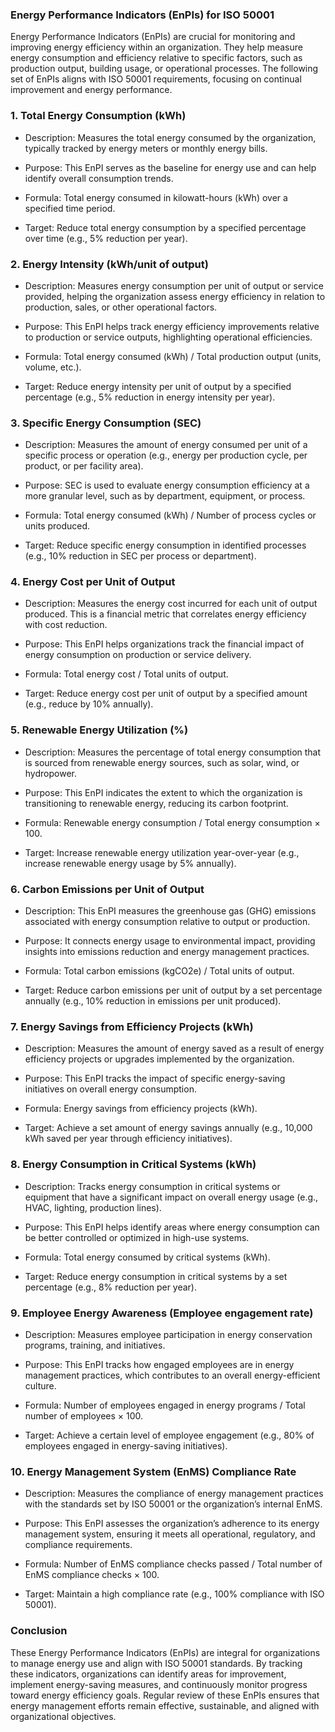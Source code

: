 ### Energy Performance Indicators (EnPIs) for ISO 50001

Energy Performance Indicators (EnPIs) are crucial for monitoring and improving energy efficiency within an organization. They help measure energy consumption and efficiency relative to specific factors, such as production output, building usage, or operational processes. The following set of EnPIs aligns with ISO 50001 requirements, focusing on continual improvement and energy performance.

<!-- Unsupported block type: divider -->

### 1. Total Energy Consumption (kWh)

- Description: Measures the total energy consumed by the organization, typically tracked by energy meters or monthly energy bills.

- Purpose: This EnPI serves as the baseline for energy use and can help identify overall consumption trends.

- Formula: Total energy consumed in kilowatt-hours (kWh) over a specified time period.

- Target: Reduce total energy consumption by a specified percentage over time (e.g., 5% reduction per year).

<!-- Unsupported block type: divider -->

### 2. Energy Intensity (kWh/unit of output)

- Description: Measures energy consumption per unit of output or service provided, helping the organization assess energy efficiency in relation to production, sales, or other operational factors.

- Purpose: This EnPI helps track energy efficiency improvements relative to production or service outputs, highlighting operational efficiencies.

- Formula: Total energy consumed (kWh) / Total production output (units, volume, etc.).

- Target: Reduce energy intensity per unit of output by a specified percentage (e.g., 5% reduction in energy intensity per year).

<!-- Unsupported block type: divider -->

### 3. Specific Energy Consumption (SEC)

- Description: Measures the amount of energy consumed per unit of a specific process or operation (e.g., energy per production cycle, per product, or per facility area).

- Purpose: SEC is used to evaluate energy consumption efficiency at a more granular level, such as by department, equipment, or process.

- Formula: Total energy consumed (kWh) / Number of process cycles or units produced.

- Target: Reduce specific energy consumption in identified processes (e.g., 10% reduction in SEC per process or department).

<!-- Unsupported block type: divider -->

### 4. Energy Cost per Unit of Output

- Description: Measures the energy cost incurred for each unit of output produced. This is a financial metric that correlates energy efficiency with cost reduction.

- Purpose: This EnPI helps organizations track the financial impact of energy consumption on production or service delivery.

- Formula: Total energy cost / Total units of output.

- Target: Reduce energy cost per unit of output by a specified amount (e.g., reduce by 10% annually).

<!-- Unsupported block type: divider -->

### 5. Renewable Energy Utilization (%)

- Description: Measures the percentage of total energy consumption that is sourced from renewable energy sources, such as solar, wind, or hydropower.

- Purpose: This EnPI indicates the extent to which the organization is transitioning to renewable energy, reducing its carbon footprint.

- Formula: Renewable energy consumption / Total energy consumption × 100.

- Target: Increase renewable energy utilization year-over-year (e.g., increase renewable energy usage by 5% annually).

<!-- Unsupported block type: divider -->

### 6. Carbon Emissions per Unit of Output

- Description: This EnPI measures the greenhouse gas (GHG) emissions associated with energy consumption relative to output or production.

- Purpose: It connects energy usage to environmental impact, providing insights into emissions reduction and energy management practices.

- Formula: Total carbon emissions (kgCO2e) / Total units of output.

- Target: Reduce carbon emissions per unit of output by a set percentage annually (e.g., 10% reduction in emissions per unit produced).

<!-- Unsupported block type: divider -->

### 7. Energy Savings from Efficiency Projects (kWh)

- Description: Measures the amount of energy saved as a result of energy efficiency projects or upgrades implemented by the organization.

- Purpose: This EnPI tracks the impact of specific energy-saving initiatives on overall energy consumption.

- Formula: Energy savings from efficiency projects (kWh).

- Target: Achieve a set amount of energy savings annually (e.g., 10,000 kWh saved per year through efficiency initiatives).

<!-- Unsupported block type: divider -->

### 8. Energy Consumption in Critical Systems (kWh)

- Description: Tracks energy consumption in critical systems or equipment that have a significant impact on overall energy usage (e.g., HVAC, lighting, production lines).

- Purpose: This EnPI helps identify areas where energy consumption can be better controlled or optimized in high-use systems.

- Formula: Total energy consumed by critical systems (kWh).

- Target: Reduce energy consumption in critical systems by a set percentage (e.g., 8% reduction per year).

<!-- Unsupported block type: divider -->

### 9. Employee Energy Awareness (Employee engagement rate)

- Description: Measures employee participation in energy conservation programs, training, and initiatives.

- Purpose: This EnPI tracks how engaged employees are in energy management practices, which contributes to an overall energy-efficient culture.

- Formula: Number of employees engaged in energy programs / Total number of employees × 100.

- Target: Achieve a certain level of employee engagement (e.g., 80% of employees engaged in energy-saving initiatives).

<!-- Unsupported block type: divider -->

### 10. Energy Management System (EnMS) Compliance Rate

- Description: Measures the compliance of energy management practices with the standards set by ISO 50001 or the organization’s internal EnMS.

- Purpose: This EnPI assesses the organization’s adherence to its energy management system, ensuring it meets all operational, regulatory, and compliance requirements.

- Formula: Number of EnMS compliance checks passed / Total number of EnMS compliance checks × 100.

- Target: Maintain a high compliance rate (e.g., 100% compliance with ISO 50001).

<!-- Unsupported block type: divider -->

### Conclusion

These Energy Performance Indicators (EnPIs) are integral for organizations to manage energy use and align with ISO 50001 standards. By tracking these indicators, organizations can identify areas for improvement, implement energy-saving measures, and continuously monitor progress toward energy efficiency goals. Regular review of these EnPIs ensures that energy management efforts remain effective, sustainable, and aligned with organizational objectives.